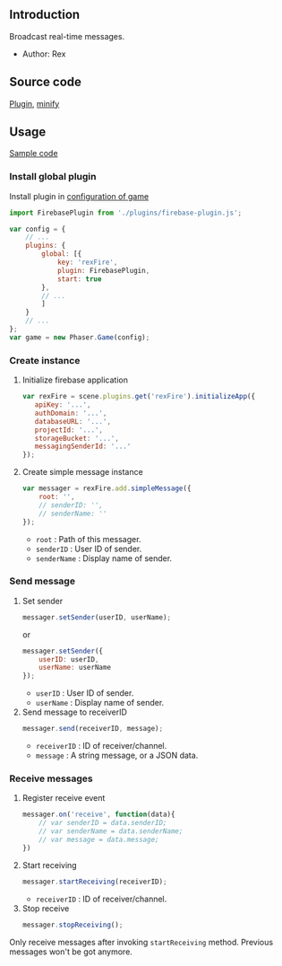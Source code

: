 ## Introduction

Broadcast real-time messages.

- Author: Rex

## Source code

[Plugin](https://github.com/rexrainbow/phaser3-rex-notes/blob/master/plugins/firebase-plugin.js), [minify](https://github.com/rexrainbow/phaser3-rex-notes/blob/master/plugins/dist/rexfirebaseplugin.min.js)

## Usage

[Sample code](https://github.com/rexrainbow/phaser3-rex-notes/blob/master/examples/firebase-simplemessage)

### Install global plugin

Install plugin in [configuration of game](game.md#configuration)

```javascript
import FirebasePlugin from './plugins/firebase-plugin.js';

var config = {
    // ...
    plugins: {
        global: [{
            key: 'rexFire',
            plugin: FirebasePlugin,
            start: true
        },
        // ...
        ]
    }
    // ...
};
var game = new Phaser.Game(config);
```

### Create instance

1. Initialize firebase application
    ```javascript
    var rexFire = scene.plugins.get('rexFire').initializeApp({
       apiKey: '...',
       authDomain: '...',
       databaseURL: '...',
       projectId: '...',
       storageBucket: '...',
       messagingSenderId: '...'
    });
    ```
2. Create simple message instance
    ```javascript
    var messager = rexFire.add.simpleMessage({
        root: '',
        // senderID: '',
        // senderName: ''
    });
    ```
    - `root` : Path of this messager.
    - `senderID` : User ID of sender.
    - `senderName` : Display name of sender.

### Send message

1. Set sender
    ```javascript
    messager.setSender(userID, userName);
    ```
    or
    ```javascript
    messager.setSender({
        userID: userID,
        userName: userName
    });
    ```
    - `userID` : User ID of sender.
    - `userName` : Display name of sender.
1. Send message to receiverID
    ```javascript
    messager.send(receiverID, message);
    ```
    - `receiverID` : ID of receiver/channel.
    - `message` : A string message, or a JSON data.

### Receive messages

1. Register receive event
    ```javascript
    messager.on('receive', function(data){
        // var senderID = data.senderID;
        // var senderName = data.senderName;
        // var message = data.message;
    })
    ```
1. Start receiving
    ```javascript
    messager.startReceiving(receiverID);
    ```
    - `receiverID` : ID of receiver/channel.
1. Stop receive
    ```javascript
    messager.stopReceiving();
    ```

Only receive messages after invoking `startReceiving` method. Previous messages won't be got anymore.
